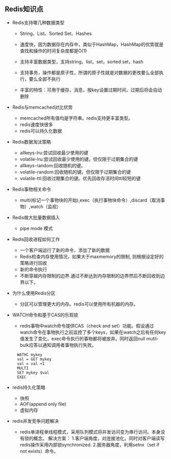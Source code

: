## Redis知识点
- Redis支持哪几种数据类型
    - String、List、Sorted Set、Hashes

    - 速度快，因为数据存在内存中，类似于HashMap，HashMap的优势就是查找和操作的时间复杂度都是O(1) 

    - 支持丰富数据类型，支持string，list，set，sorted set，hash 

    - 支持事务，操作都是原子性，所谓的原子性就是对数据的更改要么全部执行，要么全部不执行 

    - 丰富的特性：可用于缓存，消息，按key设置过期时间，过期后将会自动删除
    
- Redis与memcached对比优势
    - memcached所有值均是字符串。redis支持更丰富类型。
    - redis速度快很多
    - redis可以持久化数据    
- Redis数据淘汰策略
    - allkeys-lru:尝试回收最少使用的键
    - volatile-lru:尝试回收最少使用的键。但仅限于过期集合的键
    - allkeys-random:回收随机的键。
    - volatile-random:回收随机的键。但仅限于过期集合的键
    - volatile-ttl:回收过期集合的键。优先回收存活时间ttl较短的键
- Redis事物相关命令
    - multi(标记一个事物块的开始),exec（执行事物块命令）,discard（取消事物）,watch（监视）
- Redis做大批量数据插入
    - pipe mode 模式
- Redis回收进程如何工作
    - 一个客户端运行了新的命令，添加了新的数据
    - Redis检查内存使用情况，如果大于maxmemory的限制, 则根据设定好的策略进行回收
    - 新的命令执行
    - 不断穿越内存限制的边界.通过不断达到内存限制的边界然后不断回收到边界以下。
- 为什么使用Redis分区
    - 分区可以管理更大的内存。redis可以使用所有机器的内存。
- WATCH命令和基于CAS的乐观锁

    - redis事物中watch命令提供CAS（check and set）功能。假设通过watch命令在事物执行之前监控了多个keys，如果在watch之后有任何key值发生了变化，exec命令执行的事物都将被放弃。同时返回null mutil-bulk应答以通知调用者事物执行失败。
    <p>  

        WATHC mykey  
        val = GET mykey
        val = val +1
        MULTI
        SET mykey $val
        EXEC
    </p>
- redis持久化策略
    - 快照
    - AOF(append only file)
    - 虚拟内存
- redis并发竞争问题解决
    - redis单进程单线程模式，采用队列模式将并发访问变为串行访问。本身没有锁的概念。
    解决方案：
    1.客户端角度，对连接池化。同时对客户端读写redis操作采用内部锁synchronized.
    2.服务器角度，利用setnx（set if not exists）命令。